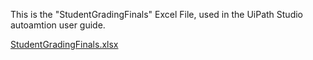 This is the "StudentGradingFinals" Excel File, used in the UiPath Studio autoamtion user guide.

[StudentGradingFinals.xlsx](https://github.com/antoniapetrescu/RPA-Automation/files/7796500/StudentGradingFinals.xlsx)
